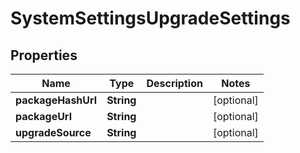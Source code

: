 # SystemSettingsUpgradeSettings

## Properties
Name | Type | Description | Notes
------------ | ------------- | ------------- | -------------
**packageHashUrl** | **String** |  |  [optional]
**packageUrl** | **String** |  |  [optional]
**upgradeSource** | **String** |  |  [optional]
